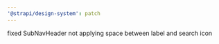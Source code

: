 ```yaml
---
'@strapi/design-system': patch
---
```


fixed SubNavHeader not applying space between label and search icon
